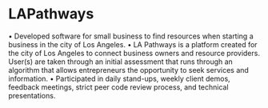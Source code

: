 # LAPathways
• Developed software for small business to find resources when starting a business in the city of Los Angeles. • LA Pathways is a platform created for the city of Los Angeles to connect business owners and resource providers. User(s) are taken through an initial assessment that runs through an algorithm that allows entrepreneurs the opportunity to seek services and information. • Participated in daily stand-ups, weekly client demos, feedback meetings, strict peer code review process, and technical presentations. 
